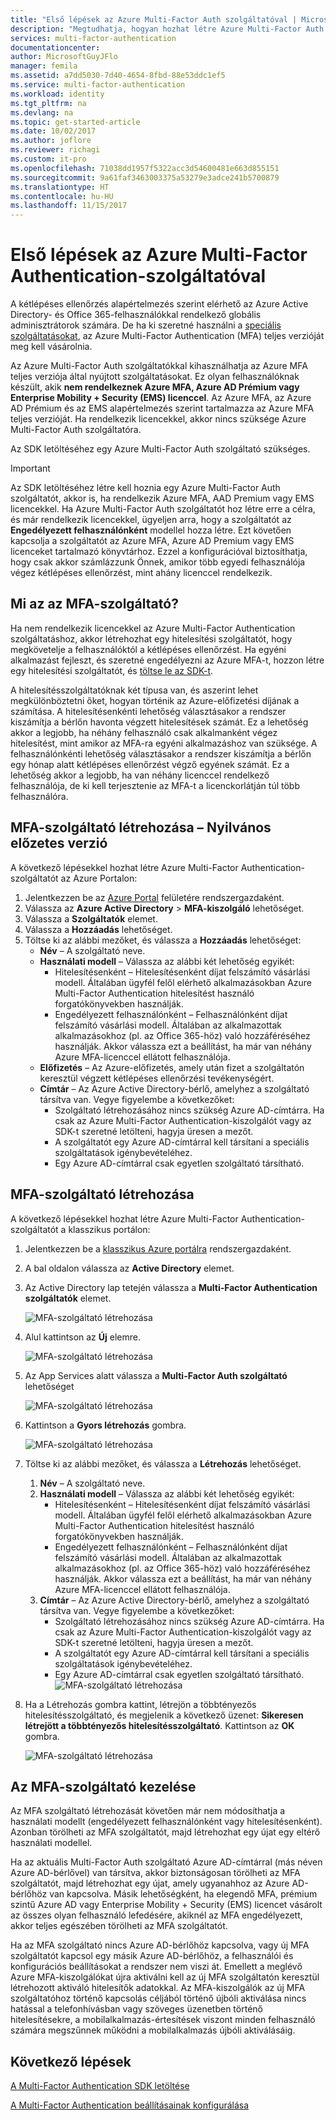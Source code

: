 ```yaml
---
title: "Első lépések az Azure Multi-Factor Auth szolgáltatóval | Microsoft Docs"
description: "Megtudhatja, hogyan hozhat létre Azure Multi-Factor Auth szolgáltatót."
services: multi-factor-authentication
documentationcenter: 
author: MicrosoftGuyJFlo
manager: femila
ms.assetid: a7dd5030-7d40-4654-8fbd-88e53ddc1ef5
ms.service: multi-factor-authentication
ms.workload: identity
ms.tgt_pltfrm: na
ms.devlang: na
ms.topic: get-started-article
ms.date: 10/02/2017
ms.author: joflore
ms.reviewer: richagi
ms.custom: it-pro
ms.openlocfilehash: 71038dd1957f5322acc3d54600481e663d855151
ms.sourcegitcommit: 9a61faf3463003375a53279e3adce241b5700879
ms.translationtype: HT
ms.contentlocale: hu-HU
ms.lasthandoff: 11/15/2017
---
```

# <a name="getting-started-with-an-azure-multi-factor-authentication-provider"></a>Első lépések az Azure Multi-Factor Authentication-szolgáltatóval
A kétlépéses ellenőrzés alapértelmezés szerint elérhető az Azure Active Directory- és Office 365-felhasználókkal rendelkező globális adminisztrátorok számára. De ha ki szeretné használni a [speciális szolgáltatásokat](multi-factor-authentication-whats-next.md), az Azure Multi-Factor Authentication (MFA) teljes verzióját meg kell vásárolnia.

Az Azure Multi-Factor Auth szolgáltatókkal kihasználhatja az Azure MFA teljes verziója által nyújtott szolgáltatásokat. Ez olyan felhasználóknak készült, akik **nem rendelkeznek Azure MFA, Azure AD Prémium vagy Enterprise Mobility + Security (EMS) licenccel**.  Az Azure MFA, az Azure AD Prémium és az EMS alapértelmezés szerint tartalmazza az Azure MFA teljes verzióját. Ha rendelkezik licencekkel, akkor nincs szüksége Azure Multi-Factor Auth szolgáltatóra.

Az SDK letöltéséhez egy Azure Multi-Factor Auth szolgáltató szükséges.

> [!IMPORTANT]
> Az SDK letöltéséhez létre kell hoznia egy Azure Multi-Factor Auth szolgáltatót, akkor is, ha rendelkezik Azure MFA, AAD Premium vagy EMS licencekkel.  Ha Azure Multi-Factor Auth szolgáltatót hoz létre erre a célra, és már rendelkezik licencekkel, ügyeljen arra, hogy a szolgáltatót az **Engedélyezett felhasználónként** modellel hozza létre. Ezt követően kapcsolja a szolgáltatót az Azure MFA, Azure AD Premium vagy EMS licenceket tartalmazó könyvtárhoz. Ezzel a konfigurációval biztosíthatja, hogy csak akkor számlázzunk Önnek, amikor több egyedi felhasználója végez kétlépéses ellenőrzést, mint ahány licenccel rendelkezik.

## <a name="what-is-an-mfa-provider"></a>Mi az az MFA-szolgáltató?

Ha nem rendelkezik licencekkel az Azure Multi-Factor Authentication szolgáltatáshoz, akkor létrehozhat egy hitelesítési szolgáltatót, hogy megkövetelje a felhasználóktól a kétlépéses ellenőrzést. Ha egyéni alkalmazást fejleszt, és szeretné engedélyezni az Azure MFA-t, hozzon létre egy hitelesítési szolgáltatót, és [töltse le az SDK-t](multi-factor-authentication-sdk.md).

A hitelesítésszolgáltatóknak két típusa van, és aszerint lehet megkülönböztetni őket, hogyan történik az Azure-előfizetési díjának a számítása. A hitelesítésenkénti lehetőség választásakor a rendszer kiszámítja a bérlőn havonta végzett hitelesítések számát. Ez a lehetőség akkor a legjobb, ha néhány felhasználó csak alkalmanként végez hitelesítést, mint amikor az MFA-ra egyéni alkalmazáshoz van szüksége. A felhasználónkénti lehetőség választásakor a rendszer kiszámítja a bérlőn egy hónap alatt kétlépéses ellenőrzést végző egyének számát. Ez a lehetőség akkor a legjobb, ha van néhány licenccel rendelkező felhasználója, de ki kell terjesztenie az MFA-t a licenckorlátján túl több felhasználóra.

## <a name="create-an-mfa-provider---public-preview"></a>MFA-szolgáltató létrehozása – Nyilvános előzetes verzió

A következő lépésekkel hozhat létre Azure Multi-Factor Authentication-szolgáltatót az Azure Portalon:

1. Jelentkezzen be az [Azure Portal](https://portal.azure.com) felületére rendszergazdaként. 
2. Válassza az **Azure Active Directory** > **MFA-kiszolgáló** lehetőséget.
3. Válassza a **Szolgáltatók** elemet.
4. Válassza a **Hozzáadás** lehetőséget.
5. Töltse ki az alábbi mezőket, és válassza a **Hozzáadás** lehetőséget:
   - **Név** – A szolgáltató neve.
   - **Használati modell** – Válassza az alábbi két lehetőség egyikét:
      * Hitelesítésenként – Hitelesítésenként díjat felszámító vásárlási modell. Általában ügyfél felől elérhető alkalmazásokban Azure Multi-Factor Authentication hitelesítést használó forgatókönyvekben használják.
      * Engedélyezett felhasználónként – Felhasználónként díjat felszámító vásárlási modell. Általában az alkalmazottak alkalmazásokhoz (pl. az Office 365-höz) való hozzáféréséhez használják. Akkor válassza ezt a beállítást, ha már van néhány Azure MFA-licenccel ellátott felhasználója.
   - **Előfizetés** – Az Azure-előfizetés, amely után fizet a szolgáltatón keresztül végzett kétlépéses ellenőrzési tevékenységért. 
   - **Címtár** – Az Azure Active Directory-bérlő, amelyhez a szolgáltató társítva van. Vegye figyelembe a következőket:
      * Szolgáltató létrehozásához nincs szükség Azure AD-címtárra. Ha csak az Azure Multi-Factor Authentication-kiszolgálót vagy az SDK-t szeretné letölteni, hagyja üresen a mezőt.
      * A szolgáltatót egy Azure AD-címtárral kell társítani a speciális szolgáltatások igénybevételéhez.
      * Egy Azure AD-címtárral csak egyetlen szolgáltató társítható.

## <a name="create-an-mfa-provider"></a>MFA-szolgáltató létrehozása
A következő lépésekkel hozhat létre Azure Multi-Factor Authentication-szolgáltatót a klasszikus portálon:

1. Jelentkezzen be a [klasszikus Azure portálra](https://manage.windowsazure.com) rendszergazdaként.
2. A bal oldalon válassza az **Active Directory** elemet.
3. Az Active Directory lap tetején válassza a **Multi-Factor Authentication szolgáltatók** elemet.
   
   ![MFA-szolgáltató létrehozása](./media/multi-factor-authentication-get-started-auth-provider/authprovider1.png)

4. Alul kattintson az **Új** elemre.
   
   ![MFA-szolgáltató létrehozása](./media/multi-factor-authentication-get-started-auth-provider/authprovider2.png)

5. Az App Services alatt válassza a **Multi-Factor Auth szolgáltató** lehetőséget
   
   ![MFA-szolgáltató létrehozása](./media/multi-factor-authentication-get-started-auth-provider/authprovider3.png)

6. Kattintson a **Gyors létrehozás** gombra.
   
   ![MFA-szolgáltató létrehozása](./media/multi-factor-authentication-get-started-auth-provider/authprovider4.png)

7. Töltse ki az alábbi mezőket, és válassza a **Létrehozás** lehetőséget.
   1. **Név** – A szolgáltató neve.
   2. **Használati modell** – Válassza az alábbi két lehetőség egyikét:
      * Hitelesítésenként – Hitelesítésenként díjat felszámító vásárlási modell. Általában ügyfél felől elérhető alkalmazásokban Azure Multi-Factor Authentication hitelesítést használó forgatókönyvekben használják.
      * Engedélyezett felhasználónként – Felhasználónként díjat felszámító vásárlási modell. Általában az alkalmazottak alkalmazásokhoz (pl. az Office 365-höz) való hozzáféréséhez használják. Akkor válassza ezt a beállítást, ha már van néhány Azure MFA-licenccel ellátott felhasználója.
   3. **Címtár** – Az Azure Active Directory-bérlő, amelyhez a szolgáltató társítva van. Vegye figyelembe a következőket:
      * Szolgáltató létrehozásához nincs szükség Azure AD-címtárra. Ha csak az Azure Multi-Factor Authentication-kiszolgálót vagy az SDK-t szeretné letölteni, hagyja üresen a mezőt.
      * A szolgáltatót egy Azure AD-címtárral kell társítani a speciális szolgáltatások igénybevételéhez.
      * Egy Azure AD-címtárral csak egyetlen szolgáltató társítható.  
      ![MFA-szolgáltató létrehozása](./media/multi-factor-authentication-get-started-auth-provider/authprovider5.png)

8. Ha a Létrehozás gombra kattint, létrejön a többtényezős hitelesítésszolgáltató, és megjelenik a következő üzenet: **Sikeresen létrejött a többtényezős hitelesítésszolgáltató**. Kattintson az **OK** gombra.  
   
   ![MFA-szolgáltató létrehozása](./media/multi-factor-authentication-get-started-auth-provider/authprovider6.png)  

## <a name="manage-your-mfa-provider"></a>Az MFA-szolgáltató kezelése

Az MFA szolgáltató létrehozását követően már nem módosíthatja a használati modellt (engedélyezett felhasználónként vagy hitelesítésenként). Azonban törölheti az MFA szolgáltatót, majd létrehozhat egy újat egy eltérő használati modellel.

Ha az aktuális Multi-Factor Auth szolgáltató Azure AD-címtárral (más néven Azure AD-bérlővel) van társítva, akkor biztonságosan törölheti az MFA szolgáltatót, majd létrehozhat egy újat, amely ugyanahhoz az Azure AD-bérlőhöz van kapcsolva. Másik lehetőségként, ha elegendő MFA, prémium szintű Azure AD vagy Enterprise Mobility + Security (EMS) licencet vásárolt az összes olyan felhasználó lefedésére, akiknél az MFA engedélyezett, akkor teljes egészében törölheti az MFA szolgáltatót.

Ha az MFA szolgáltató nincs Azure AD-bérlőhöz kapcsolva, vagy új MFA szolgáltatót kapcsol egy másik Azure AD-bérlőhöz, a felhasználói és konfigurációs beállításokat a rendszer nem viszi át. Emellett a meglévő Azure MFA-kiszolgálókat újra aktiválni kell az új MFA szolgáltatón keresztül létrehozott aktiváló hitelesítők adatokkal. Az MFA-kiszolgálók az új MFA szolgáltatóhoz történő kapcsolás céljából történő újbóli aktiválása nincs hatással a telefonhívásban vagy szöveges üzenetben történő hitelesítésekre, a mobilalkalmazás-értesítések viszont minden felhasználó számára megszűnnek működni a mobilalkalmazás újbóli aktiválásáig.

## <a name="next-steps"></a>Következő lépések

[A Multi-Factor Authentication SDK letöltése](multi-factor-authentication-sdk.md)

[A Multi-Factor Authentication beállításainak konfigurálása](multi-factor-authentication-whats-next.md)
